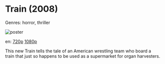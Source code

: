 # Train (2008)

Genres: horror, thriller

![poster](http://image.tmdb.org/t/p/w500/30xhTYBhnrZ17kMMpstvBfyoGsn.jpg)

en:
  [720p](magnet:?xt=urn:btih:EC99F9F97C3D53DBE3BBAF942D0A52D657EC2370&tr=udp://glotorrents.pw:6969/announce&tr=udp://tracker.opentrackr.org:1337/announce&tr=udp://torrent.gresille.org:80/announce&tr=udp://tracker.openbittorrent.com:80&tr=udp://tracker.coppersurfer.tk:6969&tr=udp://tracker.leechers-paradise.org:6969&tr=udp://p4p.arenabg.ch:1337&tr=udp://tracker.internetwarriors.net:1337)
  [1080p](magnet:?xt=urn:btih:E3F18E360859EBC7F2FD218E1E291F660D4FA03F&tr=udp://glotorrents.pw:6969/announce&tr=udp://tracker.opentrackr.org:1337/announce&tr=udp://torrent.gresille.org:80/announce&tr=udp://tracker.openbittorrent.com:80&tr=udp://tracker.coppersurfer.tk:6969&tr=udp://tracker.leechers-paradise.org:6969&tr=udp://p4p.arenabg.ch:1337&tr=udp://tracker.internetwarriors.net:1337)
  


This new Train tells the tale of an American wrestling team who board a train that just so happens to be used as a supermarket for organ harvesters.